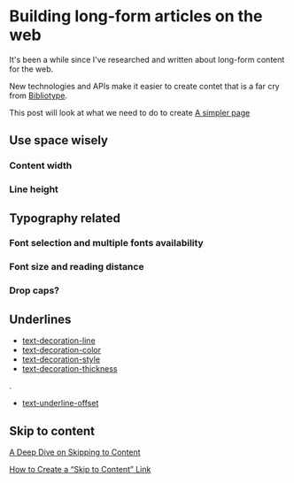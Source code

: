 # Building long-form articles on the web

It's been a while since I've researched and written about long-form content for the web.

New technologies and APIs make it easier to create contet that is a far cry from [Bibliotype](https://craigmod.com/bibliotype/).

This post will look at what we need to do to create [A simpler page](https://alistapart.com/article/a-simpler-page/)

## Use space wisely

### Content width

### Line height

## Typography related

### Font selection and multiple fonts availability

### Font size and reading distance

### Drop caps?

## Underlines

* [text-decoration-line](https://developer.mozilla.org/en-US/docs/Web/CSS/text-decoration-line)
* [text-decoration-color](https://developer.mozilla.org/en-US/docs/Web/CSS/text-decoration-color)
* [text-decoration-style](https://developer.mozilla.org/en-US/docs/Web/CSS/text-decoration-style)
* [text-decoration-thickness](https://developer.mozilla.org/en-US/docs/Web/CSS/text-decoration-thickness)

.

* [text-underline-offset](https://developer.mozilla.org/en-US/docs/Web/CSS/text-underline-offset)

## Skip to content

[A Deep Dive on Skipping to Content](https://css-tricks.com/a-deep-dive-on-skipping-to-content/)

[How to Create a “Skip to Content” Link](https://css-tricks.com/how-to-create-a-skip-to-content-link/)
